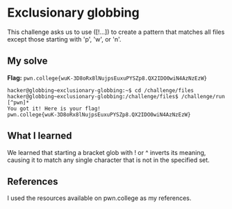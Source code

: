 # Exclusionary globbing
This challenge asks us to use ([!...]) to create a pattern that matches all files except those starting with 'p', 'w', or 'n'.

## My solve
**Flag:** `pwn.college{wuK-3D8oRx8lNujpsEuxuPYSZp8.QX2IDO0wiN4AzNzEzW}`

```
hacker@globbing~exclusionary-globbing:~$ cd /challenge/files
hacker@globbing~exclusionary-globbing:/challenge/files$ /challenge/run [^pwn]*
You got it! Here is your flag!
pwn.college{wuK-3D8oRx8lNujpsEuxuPYSZp8.QX2IDO0wiN4AzNzEzW}
```

## What I learned
We learned that starting a bracket glob with ! or ^ inverts its meaning, causing it to match any single character that is not in the specified set.


## References 
I used the resources available on pwn.college as my references.
